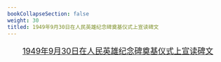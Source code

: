 ```yaml
---
bookCollapseSection: false
weight: 30
titled: 1949年9月30日在人民英雄纪念碑奠基仪式上宣读碑文
---
```


<font size="4">

<div align="center">

[1949年9月30日在人民英雄纪念碑奠基仪式上宣读碑文](/vid/1949-9-30.mp3)

</div>

</font>
